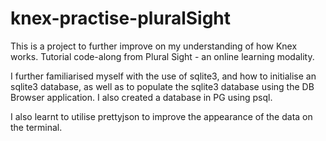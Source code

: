 # knex-practise-pluralSight

This is a project to further improve on my understanding of how Knex works. Tutorial code-along from Plural Sight - an online learning modality.

I further familiarised myself with the use of sqlite3, and how to initialise an sqlite3 database, as well as to populate the sqlite3 database using the DB Browser application. I also created a database in PG using psql.

I also learnt to utilise prettyjson to improve the appearance of the data on the terminal.
